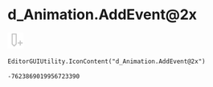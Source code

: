 # d_Animation.AddEvent@2x
![](/img/d_Animation.AddEvent@2x.png)

``` CSharp
EditorGUIUtility.IconContent("d_Animation.AddEvent@2x")
```
```
-7623869019956723390
```
